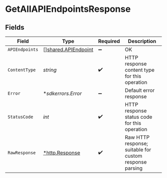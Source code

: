 # GetAllAPIEndpointsResponse


## Fields

| Field                                                             | Type                                                              | Required                                                          | Description                                                       |
| ----------------------------------------------------------------- | ----------------------------------------------------------------- | ----------------------------------------------------------------- | ----------------------------------------------------------------- |
| `APIEndpoints`                                                    | [][shared.APIEndpoint](../../../pkg/models/shared/apiendpoint.md) | :heavy_minus_sign:                                                | OK                                                                |
| `ContentType`                                                     | *string*                                                          | :heavy_check_mark:                                                | HTTP response content type for this operation                     |
| `Error`                                                           | **sdkerrors.Error*                                                | :heavy_minus_sign:                                                | Default error response                                            |
| `StatusCode`                                                      | *int*                                                             | :heavy_check_mark:                                                | HTTP response status code for this operation                      |
| `RawResponse`                                                     | [*http.Response](https://pkg.go.dev/net/http#Response)            | :heavy_check_mark:                                                | Raw HTTP response; suitable for custom response parsing           |